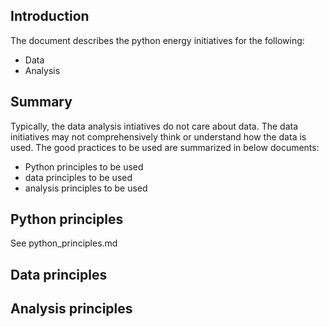 ## Introduction
The document describes the python energy initiatives for the following:
- Data
- Analysis 

## Summary

Typically, the data analysis intiatives do not care about data. The data initiatives may not comprehensively think or understand how the data is used. The good practices to be used are summarized in below documents:

- Python principles to be used
- data principles to be used
- analysis principles to be used

## Python principles
See python_principles.md 

## Data principles


## Analysis principles

